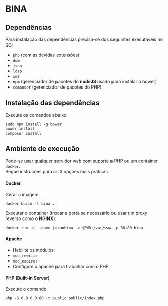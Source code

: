 
# BINA

## Dependências
Para instalação das dependências precisa-se dos seguintes executáveis no SO:

* `php` (com as devidas extensões)
 * `dom`
 * `json`
 * `ldap`
 * `xml`
* `npm` (gerenciador de pacotes do **nodeJS** usado para instalar o bower)
* `composer` (gerenciador de pacotes do PHP)

## Instalação das dependências
Execute os comandos abaixo:  
```
sudo npm install -g bower
bower install
composer install
```

## Ambiente de execução
Pode-se usar qualquer servidor web com suporte a PHP ou um container `docker`.  
Segue instruções para as 3 opções mais práticas.
#### Docker
Gerar a imagem:  
```
docker build -t bina .
```
Executar o container (trocar a porta se necessário ou usar um proxy reverso como o **NGINX**):  
```
docker run -d --name jacunbina -v $PWD:/var/www -p 80:80 bina
```

#### Apache
* Habilite os módulos:
 * `mod_rewrite`
 * `mod_expires`
* Configure o apache para trabalhar com o PHP

#### PHP (Built-in Server)
Execute o comando:  
```
php -S 0.0.0.0:80 -t public public/index.php
```
